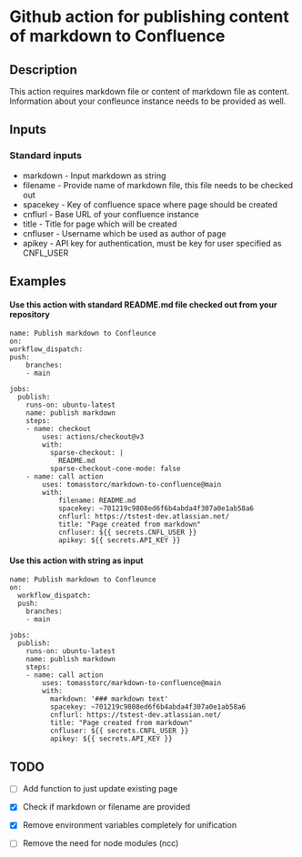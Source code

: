 # Github action for publishing content of markdown to Confluence

## Description
This action requires markdown file or content of markdown file as content. Information about your confleunce instance needs to be provided as well. 

## Inputs
### Standard inputs
- markdown - Input markdown as string
- filename - Provide name of markdown file, this file needs to be checked out
- spacekey - Key of confluence space where page should be created
- cnflurl - Base URL of your confluence instance
- title - Title for page which will be created
- cnfluser - Username which be used as author of page
- apikey - API key for authentication, must be key for user specified as CNFL_USER
## Examples
#### Use this action with standard README.md file checked out from your repository
    name: Publish markdown to Confleunce
    on:
    workflow_dispatch:
    push:
        branches:
        - main

    jobs:
      publish:
        runs-on: ubuntu-latest
        name: publish markdown
        steps:
        - name: checkout
            uses: actions/checkout@v3
            with:
              sparse-checkout: |
                README.md
              sparse-checkout-cone-mode: false
        - name: call action
            uses: tomasstorc/markdown-to-confluence@main
            with:
                filename: README.md
                spacekey: ~701219c9808ed6f6b4abda4f307a0e1ab58a6
                cnflurl: https://tstest-dev.atlassian.net/
                title: "Page created from markdown"
                cnfluser: ${{ secrets.CNFL_USER }}
                apikey: ${{ secrets.API_KEY }}

#### Use this action with string as input
    name: Publish markdown to Confleunce
    on:
      workflow_dispatch:
      push:
        branches:
        - main

    jobs:
      publish:
        runs-on: ubuntu-latest
        name: publish markdown
        steps:
        - name: call action
            uses: tomasstorc/markdown-to-confluence@main
            with:
              markdown: '### markdown text'
              spacekey: ~701219c9808ed6f6b4abda4f307a0e1ab58a6
              cnflurl: https://tstest-dev.atlassian.net/
              title: "Page created from markdown"
              cnfluser: ${{ secrets.CNFL_USER }}
              apikey: ${{ secrets.API_KEY }}
## TODO
- [ ] Add function to just update existing page
- [X] Check if markdown or filename are provided
- [X] Remove environment variables completely for unification
- [ ] Remove the need for node modules (ncc)



